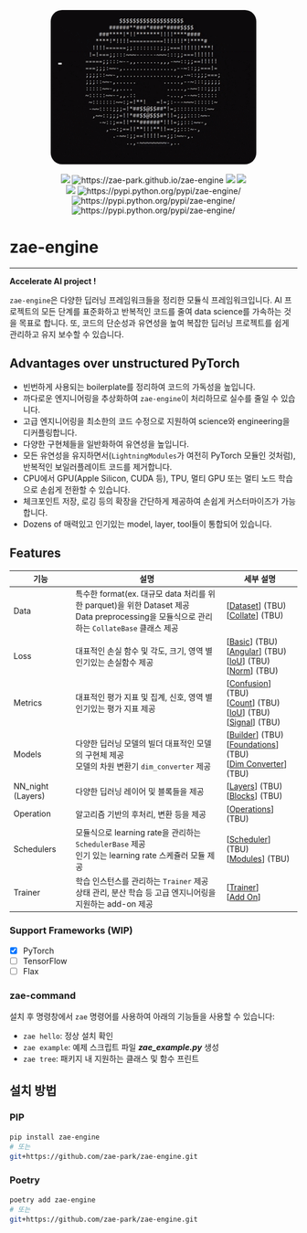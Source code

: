 <div>
<p align="center">
  <img src="assets/img/spinning_ascii_donut.gif" style="border-radius: 20px">
  <br />
</p>

<p align="center">
    <img src="https://github.com/zae-park/zae-engine/actions/workflows/build_test.yml/badge.svg">
    <img src="https://github.com/zae-park/zae-engine/actions/workflows/document_deploy.yml/badge.svg" alt="https://zae-park.github.io/zae-engine">
    <img src="https://github.com/zae-park/zae-engine/actions/workflows/unittest_badge.yml/badge.svg">
    <img src="https://github.com/zae-park/zae-engine/actions/workflows/wandb_test.yml/badge.svg">
    </br>
    <img src="https://codecov.io/gh/zae-park/zae-engine/graph/badge.svg?token=4BENXZJHPF">
    <img src="https://img.shields.io/pypi/pyversions/zae-engine.svg" alt="https://pypi.python.org/pypi/zae-engine/">
    <img src="https://img.shields.io/pypi/v/zae-engine.svg" alt="https://pypi.python.org/pypi/zae-engine/">
    <img src="https://img.shields.io/pypi/dm/zae-engine.svg" alt="https://pypi.python.org/pypi/zae-engine/">
  <br />
</p>
</div>

# zae-engine
______________________________________________________________________


**Accelerate AI project !**

`zae-engine`은 다양한 딥러닝 프레임워크들을 정리한 모듈식 프레임워크입니다. AI 프로젝트의 모든 단계를 표준화하고 반복적인 코드를 줄여 data science를 가속하는 것을 목표로 합니다. 또, 코드의 단순성과 유연성을 높여 복잡한 딥러닝 프로젝트를 쉽게 관리하고 유지 보수할 수 있습니다.


## Advantages over unstructured PyTorch
- 빈번하게 사용되는 boilerplate를 정리하여 코드의 가독성을 높입니다.
- 까다로운 엔지니어링을 추상화하여 `zae-engine`이 처리하므로 실수를 줄일 수 있습니다.
- 고급 엔지니어링을 최소한의 코드 수정으로 지원하여 science와 engineering을 디커플링합니다.
- 다양한 구현체들을 일반화하여 유연성을 높입니다.
- 모든 유연성을 유지하면서(`LightningModules`가 여전히 PyTorch 모듈인 것처럼), 반복적인 보일러플레이트 코드를 제거합니다.
- CPU에서 GPU(Apple Silicon, CUDA 등), TPU, 멀티 GPU 또는 멀티 노드 학습으로 손쉽게 전환할 수 있습니다.
- 체크포인트 저장, 로깅 등의 확장을 간단하게 제공하여 손쉽게 커스터마이즈가 가능합니다.
- Dozens of 매력있고 인기있는 model, layer, tool들이 통합되어 있습니다.

## Features

| 기능               | 설명                                                                                                                                                 | 세부 설명                                                                                                                                                                                            |
|------------------|----------------------------------------------------------------------------------------------------------------------------------------------------|--------------------------------------------------------------------------------------------------------------------------------------------------------------------------------------------------|
| Data             | 특수한 format(ex. 대규모 data 처리를 위한 parquet)을 위한 Dataset 제공<br/> Data preprocessing을 모듈식으로 관리하는 `CollateBase` 클래스 제공                                    | [[Dataset](zae_engine/data/dataset/README_dataset-ko.md)] (TBU)<br/>[[Collate](zae_engine/data/dataset/README_collate-ko.md)] (TBU)                                                                                    |
| Loss             | 대표적인 손실 함수 및 각도, 크기, 영역 별 인기있는 손실함수 제공                                                                                                             | [[Basic](zae_engine/loss/README_basic-ko.md)] (TBU)<br/>[[Angular](zae_engine/loss/README_angular-ko.md)] (TBU)<br/>[[IoU](zae_engine/loss/README_iou-ko.md)] (TBU)<br/>[[Norm](zae_engine/loss/README_norm-ko.md)] (TBU)                    |
| Metrics          | 대표적인 평가 지표 및 집계, 신호, 영역 별 인기있는 평가 지표 제공                                                                                                            | [[Confusion](zae_engine/metrics/README_confusion-ko.md)] (TBU)<br/>[[Count](zae_engine/metrics/README_count-ko.md)] (TBU)<br/>[[IoU](zae_engine/metrics/README_iou-ko.md)] (TBU)<br/>[[Signal](zae_engine/loss/README_signal-ko.md)] (TBU)   |
| Models           | 다양한 딥러닝 모델의 빌더 대표적인 모델의 구현체 제공<br/> 모델의 차원 변환기 `dim_converter` 제공                                                                                  | [[Builder](zae_engine/models/builds/README_builds-ko.md)] (TBU)<br/>[[Foundations](zae_engine/models/foundations/README_foundations-ko.md)] (TBU)<br/>[[Dim Converter](zae_engine/models/converter/README_converter-ko.md)] (TBU) |
| NN_night (Layers) | 다양한 딥러닝 레이어 및 블록들을 제공                                                                                                                              | [[Layers](zae_engine/nn_night/layers/README_layers-ko.md)] (TBU)<br/>[[Blocks](zae_engine/nn_night/blocks/README_blocks-ko.md)] (TBU)                                                                                  |
| Operation        | 알고리즘 기반의 후처리, 변환 등을 제공                                                                                                                             | [[Operations](zae_engine/operations/README_ops-ko.md)] (TBU)                                                                                                                                                |
| Schedulers       | 모듈식으로 learning rate을 관리하는 `SchedulerBase` 제공<br/>인기 있는 learning rate 스케쥴러 모듈 제공                                                                    | [[Scheduler](zae_engine/operations/README_core-ko.md)] (TBU)<br/>[[Modules](zae_engine/operations/README_scheduler-ko.md)] (TBU)                                                                                       |
| Trainer | 학습 인스턴스를 관리하는 `Trainer` 제공<br/> 상태 관리, 분산 학습 등 고급 엔지니어링을 지원하는 add-on 제공 | [[Trainer](zae_engine/trainer/README_trainer-ko.md)]<br/>[[Add On](zae_engine/trainer/README_mpu-ko.md)]                                                                                                    |

### Support Frameworks (WIP)
- [x] PyTorch
- [ ] TensorFlow
- [ ] Flax

### zae-command
설치 후 명령창에서 `zae` 명령어를 사용하여 아래의 기능들을 사용할 수 있습니다:
- `zae hello`: 정상 설치 확인
- `zae example`: 예제 스크립트 파일 ***zae_example.py*** 생성
- `zae tree`: 패키지 내 지원하는 클래스 및 함수 프린트


## 설치 방법

### PIP
```bash
pip install zae-engine
# 또는
git+https://github.com/zae-park/zae-engine.git
```

### Poetry
```bash
poetry add zae-engine
# 또는
git+https://github.com/zae-park/zae-engine.git
```
